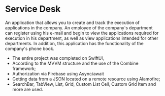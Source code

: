 # Service Desk

An application that allows you to create and track the execution of applications in the company. An employee of the company's department can register using his e-mail and begin to view the applications required for execution in his department, as well as view applications intended for other departments. In addition, this application has the functionality of the company's phone book. 

- The entire project was completed on SwiftUI, 
- According to the MVVM structure and the use of the Combine framework;
- Authorization via Firebase using Async/await
- Getting data from a JSON located on a remote resource using Alamofire;
- SearchBar, TabView, List, Grid, Custom List Cell, Custom Grid Item and more are used.
